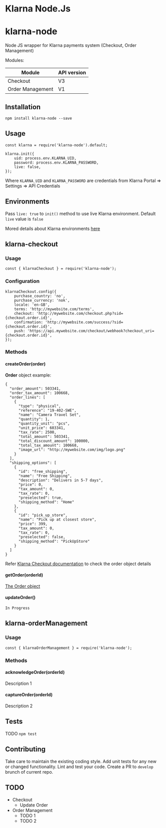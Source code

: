 Klarna Node.Js
=========

# klarna-node
Node JS wrapper for Klarna payments system (Checkout, Order Management)

Modules:

  Module        | API version
  ------------- | -------------
  Checkout      | V3
  Order Management  | V1


## Installation

  `npm install klarna-node --save`

## Usage

    const klarna = require('klarna-node').default;

    klarna.init({
        uid: process.env.KLARNA_UID,
        password: process.env.KLARNA_PASSWORD,
        live: false,
    });
  
  
  Where `KLARNA_UID` and `KLARNA_PASSWORD` are credentials from Klarna Portal => Settings => API Credentials

## Environments
  Pass `live: true` to `init()` method to use live Klarna environment. Default `live` value is `false`

  Mored details about Klarna environments [here](https://developers.klarna.com/en/gb/kco-v3/environments/)

## klarna-checkout

  ### Usage
    const { klarnaCheckout } = require('klarna-node');

  ### Configuration
    klarnaCheckout.config({
        purchase_country: 'no',
        purchase_currency: 'nok',
        locale: 'en-GB',
        terms: 'http://mywebsite.com/terms',
        checkout: 'http://mywebsite.com/checkout.php?sid={checkout.order.id}',
        confirmation: 'http://mywebsite.com/success/?sid={checkout.order.id}',
        push: 'https://api.mywebsite.com/checkout/webhook?checkout_uri={checkout.order.id}',
    });
  
  ### Methods

  #### createOrder(order)
      
  **Order** object example:


    {
      "order_amount": 503341,
      "order_tax_amount": 100668,
      "order_lines": [
        {
          "type": "physical",
          "reference": "19-402-SWE",
          "name": "Camera Travel Set",
          "quantity": 1,
          "quantity_unit": "pcs",
          "unit_price": 603341,
          "tax_rate": 2500,
          "total_amount": 503341,
          "total_discount_amount": 100000,
          "total_tax_amount": 100668,
          "image_url": "http://mywebsite.com/img/logo.png"
        }
      ],
      "shipping_options": [
        {
          "id": "free_shipping",
          "name": "Free Shipping",
          "description": "Delivers in 5-7 days",
          "price": 0,
          "tax_amount": 0,
          "tax_rate": 0,
          "preselected": true,
          "shipping_method": "Home"
        },
        {
          "id": "pick_up_store",
          "name": "Pick up at closest store",
          "price": 399,
          "tax_amount": 0,
          "tax_rate": 0,
          "preselected": false,
          "shipping_method": "PickUpStore"
        }
      ]
    }

  
  Refer [Klarna Checkout documentation](https://developers.klarna.com/api/#checkout-api-create-a-new-order/) to check the order object details

  #### getOrder(orderId)

  [The Order object](https://developers.klarna.com/api/#checkout-api-order-object/)

  #### updateOrder()

    In Progress

## klarna-orderManagement

  ### Usage
    const { klarnaOrderManagement } = require('klarna-node');

  ### Methods

  #### acknowledgeOrder(orderId)

  Description 1

  #### captureOrder(orderId)

  Description 2

## Tests
  TODO
  `npm test`

## Contributing

Take care to maintain the existing coding style. Add unit tests for any new or changed functionality. Lint and test your code. Create a PR to `develop` brunch of current repo.

## TODO

* Checkout
  * Update Order
* Order Management
  * TODO 1
  * TODO 2
